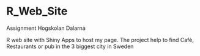 # R_Web_Site
Assignment Hogskolan Dalarna

R web site with Shiny Apps to host my page.
The project help to find Cafè, Restaurants or pub in the 3 biggest city in Sweden
